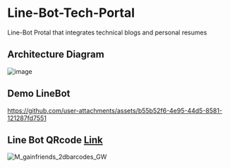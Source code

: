 # Line-Bot-Tech-Portal
Line-Bot Protal that integrates technical blogs and personal resumes

## Architecture Diagram 
![image](https://github.com/user-attachments/assets/ff602c55-ffe3-48d5-ad85-4531564959c6)

## Demo LineBot 
https://github.com/user-attachments/assets/b55b52f6-4e95-44d5-8581-121287fd7551



## Line Bot QRcode [Link](https://qr-official.line.me/gs/M_675rgldx_GW.png?oat_content=qr)
![M_gainfriends_2dbarcodes_GW](https://github.com/user-attachments/assets/f1868e4d-0dd3-4f1f-b561-9da521bb6268)

